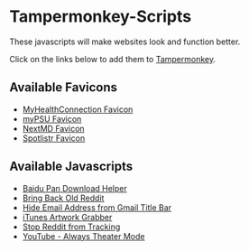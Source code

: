 # Tampermonkey-Scripts
These javascripts will make websites look and function better.

Click on the links below to add them to [Tampermonkey](https://chrome.google.com/webstore/detail/dhdgffkkebhmkfjojejmpbldmpobfkfo).

## Available Favicons
* [MyHealthConnection Favicon](https://github.com/MrBukLau/Tampermonkey-Scripts/raw/master/myhealthconnection_favicon.user.js)
* [myPSU Favicon](https://github.com/MrBukLau/Tampermonkey-Scripts/raw/master/mypsu_favicon.user.js)
* [NextMD Favicon](https://github.com/MrBukLau/Tampermonkey-Scripts/raw/master/nextmd_favicon.user.js)
* [Spotlistr Favicon](https://github.com/MrBukLau/Tampermonkey-Scripts/raw/master/spotlistr_favicon.user.js)

## Available Javascripts
* [Baidu Pan Download Helper](https://github.com/MrBukLau/Tampermonkey-Scripts/raw/master/baidu_pan_download_helper.user.js)
* [Bring Back Old Reddit](https://github.com/MrBukLau/Tampermonkey-Scripts/raw/master/bring_back_old_reddit.user.js)
* [Hide Email Address from Gmail Title Bar](https://github.com/MrBukLau/Tampermonkey-Scripts/raw/master/hide_gmail.user.js)
* [iTunes Artwork Grabber](https://github.com/MrBukLau/Tampermonkey-Scripts/raw/master/itunes_artwork_grabber.user.js)
* [Stop Reddit from Tracking](https://github.com/MrBukLau/Tampermonkey-Scripts/raw/master/stop_reddit_from_tracking.user.js)
* [YouTube - Always Theater Mode](https://github.com/MrBukLau/Tampermonkey-Scripts/raw/master/youtube_always_theater_mode.user.js)

